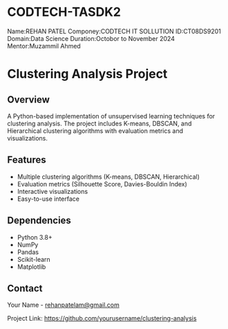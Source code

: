 # CODTECH-TASDK2

Name:REHAN PATEL 
Componey:CODTECH IT SOLLUTION 
ID:CT08DS9201 
Domain:Data Science 
Duration:Octobor to November 2024 
Mentor:Muzammil Ahmed

# Clustering Analysis Project

## Overview
A Python-based implementation of unsupervised learning techniques for clustering analysis. The project includes K-means, DBSCAN, and Hierarchical clustering algorithms with evaluation metrics and visualizations.

## Features
- Multiple clustering algorithms (K-means, DBSCAN, Hierarchical)
- Evaluation metrics (Silhouette Score, Davies-Bouldin Index)
- Interactive visualizations
- Easy-to-use interface


## Dependencies
- Python 3.8+
- NumPy
- Pandas
- Scikit-learn
- Matplotlib

## Contact
Your Name - rehanpatelam@gmail.com

Project Link: https://github.com/yourusername/clustering-analysis
